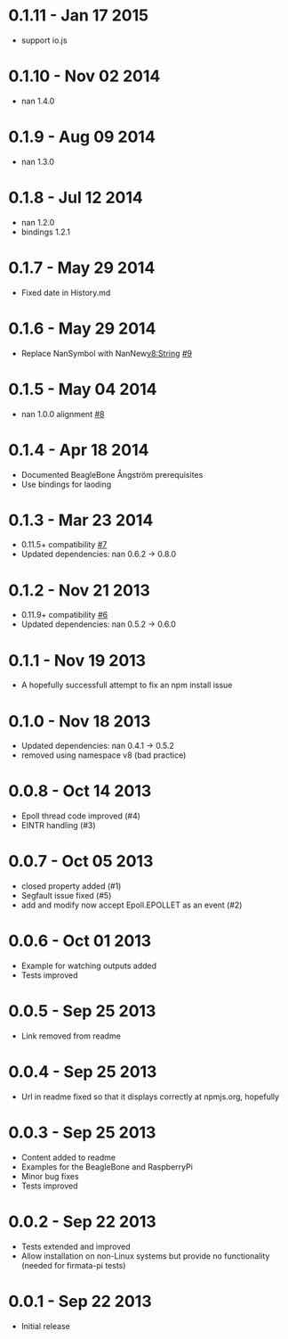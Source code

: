 0.1.11 - Jan 17 2015
====================
  * support io.js

0.1.10 - Nov 02 2014
====================
  * nan 1.4.0

0.1.9 - Aug 09 2014
===================
  * nan 1.3.0

0.1.8 - Jul 12 2014
===================
  * nan 1.2.0
  * bindings 1.2.1

0.1.7 - May 29 2014
===================
  * Fixed date in History.md

0.1.6 - May 29 2014
===================
  * Replace NanSymbol with NanNew<v8:String> [#9](https://github.com/fivdi/epoll/issues/9)

0.1.5 - May 04 2014
===================
  * nan 1.0.0 alignment [#8](https://github.com/fivdi/epoll/issues/8)

0.1.4 - Apr 18 2014
===================
  * Documented BeagleBone Ångström prerequisites
  * Use bindings for laoding

0.1.3 - Mar 23 2014
===================
  * 0.11.5+ compatibility [#7](https://github.com/fivdi/epoll/issues/7)
  * Updated dependencies: nan 0.6.2 -> 0.8.0

0.1.2 - Nov 21 2013
===================
  * 0.11.9+ compatibility [#6](https://github.com/fivdi/epoll/issues/6)
  * Updated dependencies: nan 0.5.2 -> 0.6.0

0.1.1 - Nov 19 2013
===================
  * A hopefully successfull attempt to fix an npm install issue

0.1.0 - Nov 18 2013
===================
  * Updated dependencies: nan 0.4.1 -> 0.5.2
  * removed using namespace v8 (bad practice)

0.0.8 - Oct 14 2013
===================
  * Epoll thread code improved (#4)
  * EINTR handling (#3)

0.0.7 - Oct 05 2013
===================
  * closed property added (#1)
  * Segfault issue fixed (#5)
  * add and modify now accept Epoll.EPOLLET as an event (#2)

0.0.6 - Oct 01 2013
===================
  * Example for watching outputs added
  * Tests improved

0.0.5 - Sep 25 2013
===================
  * Link removed from readme

0.0.4 - Sep 25 2013
===================
  * Url in readme fixed so that it displays correctly at npmjs.org, hopefully

0.0.3 - Sep 25 2013
===================
  * Content added to readme
  * Examples for the BeagleBone and RaspberryPi
  * Minor bug fixes
  * Tests improved

0.0.2 - Sep 22 2013
===================
  * Tests extended and improved
  * Allow installation on non-Linux systems but provide no functionality (needed for firmata-pi tests)

0.0.1 - Sep 22 2013
===================
  * Initial release

